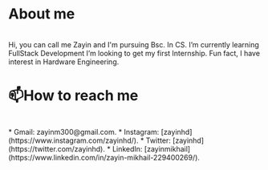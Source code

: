 # About me
<br>
Hi, you can call me Zayin and I'm pursuing Bsc. In CS. I’m currently learning FullStack Development
I’m looking to get my first Internship. Fun fact, I have interest in Hardware Engineering.

# 📫How to reach me
<br>
* Gmail: zayinm300@gmail.com.
* Instagram: [zayinhd](https://www.instagram.com/zayinhd/).
* Twitter: [zayinhd](https://twitter.com/zayinhd).
* LinkedIn: [zayinmikhail](https://www.linkedin.com/in/zayin-mikhail-229400269/).


